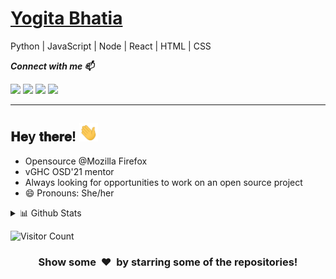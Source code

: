 <!--
**Yogita98/Yogita98** is a ✨ _special_ ✨ repository because its `README.md` (this file) appears on your GitHub profile.

Here are some ideas to get you started:

- 🔭 I’m currently working on ...
- 🌱 I’m currently learning ...
- 👯 I’m looking to collaborate on ...
- 🤔 I’m looking for help with ...
- 💬 Ask me about ...
- 📫 How to reach me: ...
- 😄 Pronouns: ...
- ⚡ Fun fact: ...
-->
# [Yogita Bhatia](https://yogita-bhatia-portfolio.netlify.app)
Python | JavaScript | Node | React | HTML | CSS
<!--
![alt text](https://github.com/Yogita98/Yogita98/blob/main/cover-pic.jpg)
-->
<p>
  <b><i>Connect with me 📫</i></b>

[<img height="30" src="https://img.shields.io/badge/twitter-%231DA1F2.svg?&style=for-the-badge&logo=twitter&logoColor=white" />][twitter]
[<img height="30" src="https://img.shields.io/badge/Hashnode-%230077B5.svg?&style=for-the-badge&logo=Hashnode&logoColor=white" />][Hashnode]
<a href="mailto:yogitab2798@gmail.com" style="text-decoration:none"><img height="30" src = "https://img.shields.io/badge/gmail-c14438?&style=for-the-badge&logo=gmail&logoColor=white"></a>
[<img height="30" src="https://img.shields.io/badge/linkedin-blue.svg?&style=for-the-badge&logo=linkedin&logoColor=white" />][LinkedIn]
<br />
<hr />


<h2> 𝐇𝐞y 𝐭𝐡𝐞𝐫𝐞! <img src="https://raw.githubusercontent.com/ABSphreak/ABSphreak/master/gifs/Hi.gif" width="30px"></h2>
 
* Opensource @Mozilla Firefox
* vGHC OSD'21 mentor
* Always looking for opportunities to work on an open source project
* 😄 Pronouns: She/her

 <details>
<summary>📊 Github Stats</summary>

<p align="center"> <img src="https://github-readme-stats.vercel.app/api?username=Yogita98&show_icons=true&theme=prussian" alt="Yogita Bhatia | Stats" />

</details>


 ![Visitor Count](https://profile-counter.glitch.me/{Yogita98}/count.svg)
 
 
<h3 align="center">Show some &nbsp;❤️&nbsp; by starring some of the repositories!</h3>

[twitter]: https://twitter.com/YogitaBhatia20
[Hashnode]: https://hashnode.com/@yogita98
[gmail]: https://gmail.com
[linkedin]: https://www.linkedin.com/in/yogita-bhatia/
